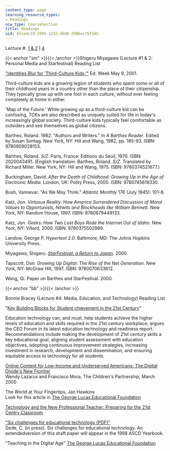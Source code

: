 ```yaml
---
content_type: page
learning_resource_types:
- Readings
ocw_type: CourseSection
title: Readings
uid: 65cedc19-2905-1232-d698-2986ec76f345
---
```


Lecture #: [1 & 2](#sm) | [4](#bb)

{{< anchor "sm" >}}{{< /anchor >}}Shigeru Miyagawa (Lecture #1 & 2: Personal Media and Starfestival) Reading List

["Identities Blur for 'Third-Culture Kids,'"](http://connection.ebscohost.com/c/articles/4696781/identities-blur-third-culture-kids) Ed. Week May 9, 2001.

Third-culture kids are a growing legion of students who spent some or all of their childhood years in a country other than the place of their citizenship. They typically grow up with one foot in each culture, without ever feeling completely at home in either.

'Map of the Future.' While growing up as a third-culture kid can be confusing, TCKs are also described as uniquely suited for life in today's increasingly global society. Third-culture kids typically feel comfortable as outsiders and see themselves as global citizens.

Barthes, Roland. 1982. "Authors and Writers." In _A Barthes Reader_. Edited by Susan Sontag. New York, NY: Hill and Wang, 1982, pp. 185-93. ISBN: 9780809028153.

Barthes, Roland. _S/Z_. Paris, France: Editions du Seuil, 1970. ISBN: 2020043491. (English translation: Barthes, Roland. _S/Z_. Translated by Richard Miller. New York, NY: Hill and Wang, 1975. ISBN: 9780374521677.)

Buckingham, David. _After the Death of Childhood: Growing Up in the Age of Electronic Media_. London, UK: Polity Press, 2000. ISBN: 9780745619330.

Bush, Vannevar. "As We May Think." _Atlantic Monthly_ 176 (July 1945): 101-8.

Katz, Jon. _Virtuous Reality: How America Surrendered Discussion of Moral Values to Opportunists, Nitwits and Blockheads like William Bennett_. New York, NY: Random House, 1997. ISBN: 9780679449133.

Katz, Jon. _Geeks: How Two Lost Boys Rode the Internet Out of Idaho_. New York, NY: Villard, 2000. ISBN: 9780375502989.

Landow, George P. _Hypertext 2.0_. Baltimore, MD: The Johns Hopkins University Press.

Miyagawa, Shigeru. _[StarFestival: a Return to Japan](http://www.starfestival.com/)_. 2000.

Tapscott, Don. _Growing Up Digital: The Rise of the Net Generation_. New York, NY: McGraw Hill, 1997. ISBN: 9780070633612.

Wang, Qi. Paper on Barthes and StarFestival. 2000.

{{< anchor "bb" >}}{{< /anchor >}}

Bonnie Bracey (Lecture #4: Media, Education, and Technology) Reading List

"[Key Building Blocks for Student chievement in the 21st Century](http://web.archive.org/web/20040328214212/http://caret.iste.org/index.cfm?fuseaction=studySummary&studyid=411)"

Education technology can, and must, help students achieve the higher levels of education and skills required in the 21st century workplace, argues the CEO Forum in its latest education technology and readiness report. Recommendations include making the development of 21st century skills a key educational goal, aligning student assessment with education objectives, adopting continuous improvement strategies, increasing investment in research, development and dissemination, and ensuring equitable access to technology for all students.

[Online Content for Low-Income and Underserved Americans: The Digital Divide's New Frontier](https://www.childrenspartnership.org/wp-content/uploads/2019/05/Online-Content-for-Low-Income-and-Underserved-Americans-An-Issue-Brief_March-2002.pdf)  
Wendy Lazarus and Francisco Mora, The Children's Partnership, March 2000

The World at Your Fingertips, Jan Hawkins  
Look for this article in [The George Lucas Educational Foundation](http://www.glef.org/)

[Technology and the New Professional Teacher: Preparing for the 21st Centry Classroom](http://www.eric.ed.gov/ERICWebPortal/detail?accno=ED412201)

["Six challenges for educational technology (PDF)"](http://www.learningdomain.com/6_challenges.IT.pdf)  
Dede, C. (in press). Six challenges for educational technology. An extendedversion of this draft paper will appear in the 1998 ASCD Yearbook.

"Teaching in the Digital Age" [The George Lucas Educational Foundation](http://www.glef.org/)